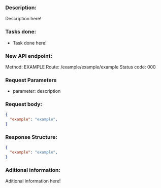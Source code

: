 ### Description:
Description here!

### Tasks done:
- Task done here!

### New API endpoint:
Method: EXAMPLE 
Route: /example/example/example
Status code: 000

### Request Parameters
- parameter: description

### Request body:
```json
{
  "example": "example",
}
```

### Response Structure:
```json
{
  "example": "example",
}
```

### Aditional information:
Aditional information here!
